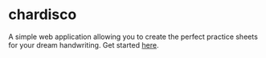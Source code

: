 # chardisco
A simple web application allowing you to create the perfect practice sheets for your dream handwriting.
Get started <a href="https://nosehad.github.io/chardisco/app">here</a>.
